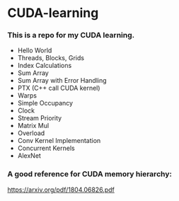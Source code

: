 # CUDA-learning
### This is a repo for my CUDA learning.
- Hello World
- Threads, Blocks, Grids
- Index Calculations
- Sum Array
- Sum Array with Error Handling
- PTX (C++ call CUDA kernel)
- Warps
- Simple Occupancy
- Clock
- Stream Priority
- Matrix Mul
- Overload
- Conv Kernel Implementation
- Concurrent Kernels
- AlexNet


### A good reference for CUDA memory hierarchy:
https://arxiv.org/pdf/1804.06826.pdf
